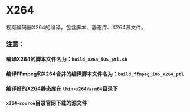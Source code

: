 # X264
视频编码器X264的编译，包含脚本、静态库、X264源文件。
### 注意：
#### 编译X264的脚本文件名为：`build_x264_iOS_ptl.sh`
#### 编译FFmpeg和X264合并的编译脚本文件名为：`build_ffmpeg_iOS_x264_ptl`
#### 编译好的X264静态库在 `thin-x264/arm64`目录下
#### `x264-source`目录官网下载的源文件
